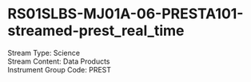 # RS01SLBS-MJ01A-06-PRESTA101-streamed-prest_real_time

Stream Type: Science<br>
Stream Content: Data Products<br>
Instrument Group Code: PREST<br>
